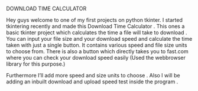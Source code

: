    DOWNLOAD TIME CALCULATOR

Hey guys welcome to one of my first projects on python tkinter.
I started tkintering recently and made this Download Time Calculator .
This ones a basic tkinter project which calculates the time a file will take to download .
You can input your file size and your download speed and calculate the time taken with just a single button.
It contains various speed and file size units  to choose from. There is also a button which directly takes you to fast.com where you can check your download speed easily
(Used the webbrowser library for this purpose.)

Furthermore I’ll add more speed and size units to choose . 
Also I will be adding an inbuilt download and upload speed test inside the program .
